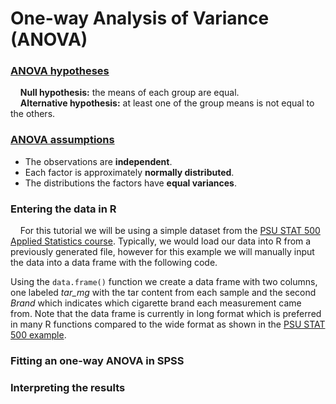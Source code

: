 # One-way Analysis of Variance (ANOVA)

### [ANOVA hypotheses](https://online.stat.psu.edu/stat500/lesson/10/10.2)

&nbsp;&nbsp;&nbsp;&nbsp;**Null hypothesis:** the means of each group are equal.  
&nbsp;&nbsp;&nbsp;&nbsp;**Alternative hypothesis:** at least one of the group means is not equal to the others.

### [ANOVA assumptions](https://online.stat.psu.edu/stat500/lesson/10/10.2/10.2.1)

- The observations are **independent**.
- Each factor is approximately **normally distributed**.
- The distributions the factors have **equal variances**.

### Entering the data in R

&nbsp;&nbsp;&nbsp;&nbsp;For this tutorial we will be using a simple dataset from the [PSU STAT 500 Applied Statistics course](https://online.stat.psu.edu/stat500/lesson/10/10.1). Typically, we would load our data into R from a previously generated file, however for this example we will manually input the data into a data frame with the following code.


Using the `data.frame()` function we create a data frame with two columns, one labeled *tar_mg* with the tar content from each sample and the second *Brand* which indicates which cigarette brand each measurement came from.  Note that the data frame is currently in long format which is preferred in many R functions compared to the wide format as shown in the [PSU STAT 500 example](https://online.stat.psu.edu/stat500/lesson/10/10.1).

### Fitting an one-way ANOVA in SPSS


### Interpreting the results


